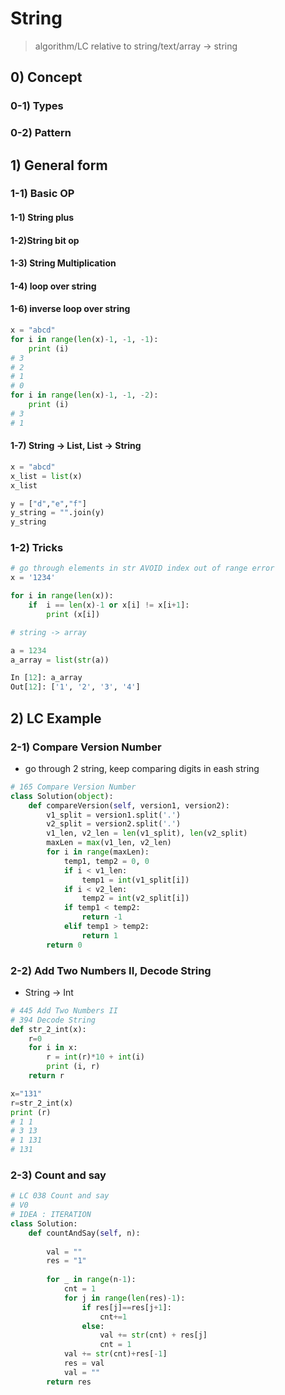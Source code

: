 # String 

> algorithm/LC relative to string/text/array -> string

## 0) Concept  

### 0-1) Types

### 0-2) Pattern

## 1) General form

### 1-1) Basic OP
#### 1-1) String plus
#### 1-2)String bit op
#### 1-3) String Multiplication
#### 1-4) loop over string
#### 1-6) inverse loop over string
```python
x = "abcd"
for i in range(len(x)-1, -1, -1):
    print (i)
# 3
# 2
# 1
# 0
for i in range(len(x)-1, -1, -2):
    print (i)
# 3
# 1
```

#### 1-7) String -> List, List -> String
```python
x = "abcd"
x_list = list(x)
x_list

y = ["d","e","f"]
y_string = "".join(y)
y_string
```

### 1-2) Tricks
```python
# go through elements in str AVOID index out of range error
x = '1234'

for i in range(len(x)):
    if  i == len(x)-1 or x[i] != x[i+1]:
        print (x[i])
```

```python
# string -> array

a = 1234
a_array = list(str(a))

In [12]: a_array
Out[12]: ['1', '2', '3', '4']
```

## 2) LC Example

### 2-1) Compare Version Number
- go through 2 string, keep comparing digits in eash string
```python
# 165 Compare Version Number
class Solution(object):
    def compareVersion(self, version1, version2):
        v1_split = version1.split('.')
        v2_split = version2.split('.')
        v1_len, v2_len = len(v1_split), len(v2_split)
        maxLen = max(v1_len, v2_len)
        for i in range(maxLen):
            temp1, temp2 = 0, 0
            if i < v1_len:
                temp1 = int(v1_split[i])
            if i < v2_len:
                temp2 = int(v2_split[i])
            if temp1 < temp2:
                return -1
            elif temp1 > temp2:
                return 1
        return 0
```

### 2-2) Add Two Numbers II,  Decode String
- String -> Int
```python
# 445 Add Two Numbers II
# 394 Decode String
def str_2_int(x):
    r=0
    for i in x:
        r = int(r)*10 + int(i)
        print (i, r)
    return r

x="131"
r=str_2_int(x)
print (r)
# 1 1
# 3 13
# 1 131
# 131
```

### 2-3) Count and say
```python
# LC 038 Count and say
# V0
# IDEA : ITERATION
class Solution:
    def countAndSay(self, n):
        
        val = ""
        res = "1"
        
        for _ in range(n-1):
            cnt = 1
            for j in range(len(res)-1):
                if res[j]==res[j+1]:
                    cnt+=1
                else:
                    val += str(cnt) + res[j]
                    cnt = 1
            val += str(cnt)+res[-1]
            res = val
            val = ""
        return res
```